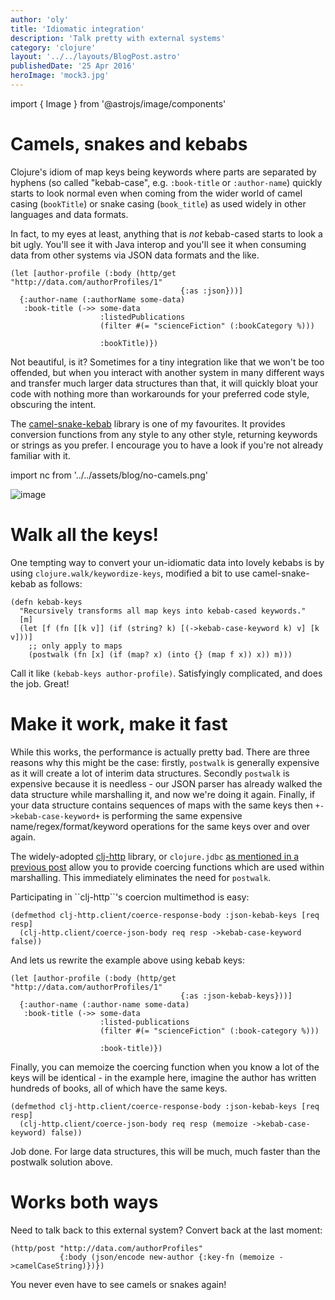 ```yaml
---
author: 'oly'
title: 'Idiomatic integration'
description: 'Talk pretty with external systems'
category: 'clojure'
layout: '../../layouts/BlogPost.astro'
publishedDate: '25 Apr 2016'
heroImage: 'mock3.jpg'
---
```


import { Image } from '@astrojs/image/components'

# Camels, snakes and kebabs

Clojure's idiom of map keys being keywords where parts are separated by
hyphens (so called \"kebab-case\", e.g. `:book-title` or `:author-name`)
quickly starts to look normal even when coming from the wider world of
camel casing (`bookTitle`) or snake casing (`book_title`) as used widely
in other languages and data formats.

In fact, to my eyes at least, anything that is _not_ kebab-cased starts
to look a bit ugly. You'll see it with Java interop and you'll see it
when consuming data from other systems via JSON data formats and the
like.

    (let [author-profile (:body (http/get "http://data.com/authorProfiles/1"
                                          {:as :json}))]
      {:author-name (:authorName some-data)
       :book-title (->> some-data
                        :listedPublications
                        (filter #(= "scienceFiction" (:bookCategory %)))

                        :bookTitle)})

Not beautiful, is it? Sometimes for a tiny integration like that we
won't be too offended, but when you interact with another system in many
different ways and transfer much larger data structures than that, it
will quickly bloat your code with nothing more than workarounds for your
preferred code style, obscuring the intent.

The [camel-snake-kebab](https://github.com/qerub/camel-snake-kebab)
library is one of my favourites. It provides conversion functions from
any style to any other style, returning keywords or strings as you
prefer. I encourage you to have a look if you're not already familiar
with it.

import nc from '../../assets/blog/no-camels.png'

<Image alt="image" src={nc} />

# Walk all the keys!

One tempting way to convert your un-idiomatic data into lovely kebabs is
by using `clojure.walk/keywordize-keys`, modified a bit to use
camel-snake-kebab as follows:

    (defn kebab-keys
      "Recursively transforms all map keys into kebab-cased keywords."
      [m]
      (let [f (fn [[k v]] (if (string? k) [(->kebab-case-keyword k) v] [k v]))]
        ;; only apply to maps
        (postwalk (fn [x] (if (map? x) (into {} (map f x)) x)) m)))

Call it like `(kebab-keys author-profile)`. Satisfyingly complicated,
and does the job. Great!

# Make it work, make it fast

While this works, the performance is actually pretty bad. There are
three reasons why this might be the case: firstly, `postwalk` is
generally expensive as it will create a lot of interim data structures.
Secondly `postwalk` is expensive because it is needless - our JSON
parser has already walked the data structure while marshalling it, and
now we're doing it again. Finally, if your data structure contains
sequences of maps with the same keys then `+->kebab-case-keyword+` is
performing the same expensive name/regex/format/keyword operations for
the same keys over and over again.

The widely-adopted [clj-http](https://github.com/dakrone/clj-http)
library, or `clojure.jdbc` [as mentioned in a previous
post](/blog/posts/coercing.html) allow you to provide coercing functions
which are used within marshalling. This immediately eliminates the need
for `postwalk`.

Participating in \`\`clj-http\`\`\'s coercion multimethod is easy:

    (defmethod clj-http.client/coerce-response-body :json-kebab-keys [req resp]
      (clj-http.client/coerce-json-body req resp ->kebab-case-keyword false))

And lets us rewrite the example above using kebab keys:

    (let [author-profile (:body (http/get "http://data.com/authorProfiles/1"
                                          {:as :json-kebab-keys}))]
      {:author-name (:author-name some-data)
       :book-title (->> some-data
                        :listed-publications
                        (filter #(= "scienceFiction" (:book-category %)))

                        :book-title)})

Finally, you can memoize the coercing function when you know a lot of
the keys will be identical - in the example here, imagine the author has
written hundreds of books, all of which have the same keys.

    (defmethod clj-http.client/coerce-response-body :json-kebab-keys [req resp]
      (clj-http.client/coerce-json-body req resp (memoize ->kebab-case-keyword) false))

Job done. For large data structures, this will be much, much faster than
the postwalk solution above.

# Works both ways

Need to talk back to this external system? Convert back at the last
moment:

    (http/post "http://data.com/authorProfiles"
               {:body (json/encode new-author {:key-fn (memoize ->camelCaseString)})})

You never even have to see camels or snakes again!
